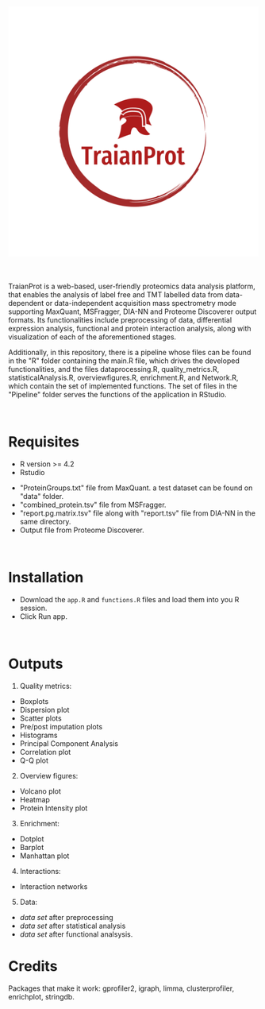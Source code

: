 ![Alt text](TraianProt.png) 

<br>
<br>
TraianProt is a web-based, user-friendly proteomics data analysis platform, that enables the analysis of label free and TMT labelled data from data-dependent or data-independent acquisition mass spectrometry mode  supporting MaxQuant, MSFragger, DIA-NN and Proteome Discoverer output formats. Its functionalities include preprocessing of data, differential expression analysis, functional and protein interaction analysis, along with visualization of each of the aforementioned stages.

Additionally, in this repository, there is a pipeline whose files can be found in the "R" folder containing the main.R file, which drives the developed functionalities, and the files dataprocessing.R, quality_metrics.R, statisticalAnalysis.R, overviewfigures.R, enrichment.R, and Network.R, which contain the set of implemented functions. The set of files in the "Pipeline" folder serves the functions of the application in RStudio.

<br>

# Requisites
* R version >= 4.2
* Rstudio
  
- "ProteinGroups.txt" file from MaxQuant. a test dataset can be found on "data" folder.
- "combined_protein.tsv" file from MSFragger.
- "report.pg.matrix.tsv" file along with "report.tsv" file from DIA-NN in the same directory.
- Output file from Proteome Discoverer. 

<br>

# Installation

* Download the `app.R` and  `functions.R` files and load them into you R session.
* Click Run app.

<br>

# Outputs
1. Quality metrics:
- Boxplots
- Dispersion plot
- Scatter plots
- Pre/post imputation plots
- Histograms
- Principal Component Analysis
- Correlation plot
- Q-Q plot
2. Overview figures:
- Volcano plot
- Heatmap
- Protein Intensity plot
3. Enrichment:
- Dotplot
- Barplot
- Manhattan plot
4. Interactions:
- Interaction networks
5. Data:
- *data set* after preprocessing
- *data set* after statistical analysis
- *data set* after functional analsysis.
  
# Credits
Packages that make it work:  gprofiler2, igraph, limma, clusterprofiler, enrichplot, stringdb.
